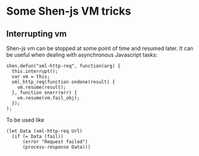 # Some Shen-js VM tricks
## Interrupting vm
Shen-js vm can be stopped at some point of time and resumed later. It can be
useful when dealing with asynchronous Javascript tasks:

    shen.defun("xml-http-req", function(arg) {
      this.interrupt();
      var vm = this;
      xml_http_req(function ondone(result) {
        vm.resume(result);
      }, function onerr(err) {
        vm.resume(vm.fail_obj);
      });
    );

To be used like

    (let Data (xml-http-req Url)
      (if (= Data (fail))
          (error "Request failed")
          (process-response Data)))
